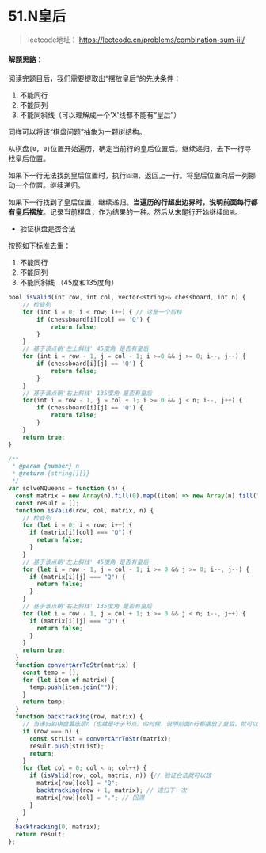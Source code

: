 # 51.N皇后

> leetcode地址： https://leetcode.cn/problems/combination-sum-iii/

#### **解题思路：**

阅读完题目后，我们需要提取出“摆放皇后”的先决条件：

1. 不能同行
2. 不能同列
3. 不能同斜线（可以理解成一个'X'线都不能有“皇后”）

同样可以将该“棋盘问题”抽象为一颗树结构。

从棋盘`[0, 0]`位置开始遍历，确定当前行的皇后位置后。继续递归，去下一行寻找皇后位置。

如果下一行无法找到皇后位置时，执行`回溯`，返回上一行。将皇后位置向后一列挪动一个位置。继续递归。

如果下一行找到了皇后位置，继续递归。**当遍历的行超出边界时，说明前面每行都有皇后摆放**。记录当前棋盘，作为结果的一种。然后从末尾行开始继续`回溯`。

- 验证棋盘是否合法

按照如下标准去重：

1. 不能同行
2. 不能同列
3. 不能同斜线 （45度和135度角）

```js
bool isValid(int row, int col, vector<string>& chessboard, int n) {
    // 检查列
    for (int i = 0; i < row; i++) { // 这是一个剪枝
        if (chessboard[i][col] == 'Q') {
            return false;
        }
    }
    // 基于该点朝'左上斜线' 45度角 是否有皇后
    for (int i = row - 1, j = col - 1; i >=0 && j >= 0; i--, j--) {
        if (chessboard[i][j] == 'Q') {
            return false;
        }
    }
    // 基于该点朝'右上斜线' 135度角 是否有皇后
    for(int i = row - 1, j = col + 1; i >= 0 && j < n; i--, j++) {
        if (chessboard[i][j] == 'Q') {
            return false;
        }
    }
    return true;
}
```



```js
/**
 * @param {number} n
 * @return {string[][]}
 */
var solveNQueens = function (n) {
  const matrix = new Array(n).fill(0).map((item) => new Array(n).fill("."));
  const result = [];
  function isValid(row, col, matrix, n) {
    // 检查列
    for (let i = 0; i < row; i++) {
      if (matrix[i][col] === "Q") {
        return false;
      }
    }
    // 基于该点朝'左上斜线' 45度角 是否有皇后
    for (let i = row - 1, j = col - 1; i >= 0 && j >= 0; i--, j--) {
      if (matrix[i][j] === "Q") {
        return false;
      }
    }
    // 基于该点朝'右上斜线' 135度角 是否有皇后
    for (let i = row - 1, j = col + 1; i >= 0 && j < n; i--, j++) {
      if (matrix[i][j] === "Q") {
        return false;
      }
    }
    return true;
  }
  function convertArrToStr(matrix) {
    const temp = [];
    for (let item of matrix) {
      temp.push(item.join(""));
    }
    return temp;
  }
  function backtracking(row, matrix) {
    // 当递归到棋盘最底层n（也就是叶子节点）的时候，说明前面n行都摆放了皇后，就可以收集结果并返回了记录当前结果。
    if (row === n) {
      const strList = convertArrToStr(matrix);
      result.push(strList);
      return;
    }
    for (let col = 0; col < n; col++) {
      if (isValid(row, col, matrix, n)) {// 验证合法就可以放
        matrix[row][col] = "Q";
        backtracking(row + 1, matrix); // 递归下一次
        matrix[row][col] = "."; // 回溯
      }
    }
  }
  backtracking(0, matrix);
  return result;
};
```



